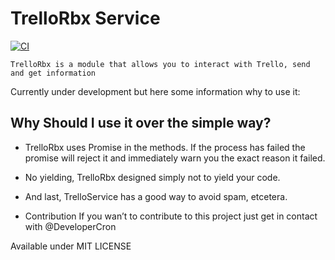 # TrelloRbx Service

[![CI](https://github.com/DeveloperCron/TrelloRbx/actions/workflows/ci.yaml/badge.svg?branch=main)](https://github.com/DeveloperCron/TrelloRbx/actions/workflows/ci.yaml)

```text
TrelloRbx is a module that allows you to interact with Trello, send and get information
```

Currently under development but here some information why to use it:

## Why Should I use it over the simple way?

- TrelloRbx uses Promise in the methods. If the process has failed the promise will reject it and immediately warn you the exact reason it failed.

- No yielding, TrelloRbx designed simply not to yield your code.

- And last, TrelloService has a good way to avoid spam, etcetera.

- Contribution
If you wan’t to contribute to this project just get in contact with @DeveloperCron

Available under MIT LICENSE
